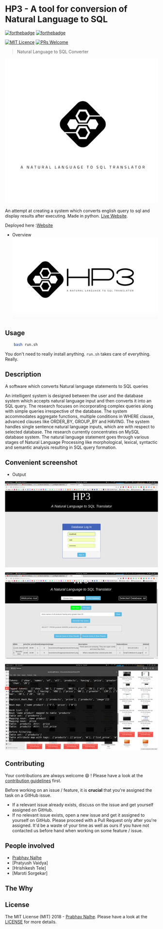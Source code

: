 # HP3 - A tool for conversion of Natural Language to SQL
[![forthebadge](http://forthebadge.com/images/badges/made-with-python.svg)](http://forthebadge.com)  [![forthebadge](http://forthebadge.com/images/badges/uses-html.svg)](http://forthebadge.com)

[![MIT Licence](https://badges.frapsoft.com/os/mit/mit.png?v=103)](https://opensource.org/licenses/mit-license.php)
[![PRs Welcome](https://img.shields.io/badge/PRs-welcome-brightgreen.svg?style=shields)](http://makeapullrequest.com)

> Natural Language to SQL Converter

![logo_dekho_logo](static/images/logo1.jpg)

An attempt at creating a system which converts english query to sql and display results after executing. Made in
python. [Live Website](http://nprabhav.pythonanywhere.com/).

Deployed here :[Website](http://nprabhav.pythonanywhere.com/)


* Overview
![kaun_link_par_click_kare](static/images/logo3.jpg)



## Usage

```sh
	bash run.sh
```
You don't need to really install anything. `run.sh` takes care of everything. Really.

## Description
A software which converts Natural language statements to SQL queries

An intelligent system is designed between the user and the database system which accepts natural language input and then converts it into an SQL query. The research focuses on incorporating complex queries along with simple queries irrespective of the database. The system accommodates aggregate functions, multiple conditions in WHERE clause, advanced clauses like ORDER_BY, GROUP_BY and HAVING. The system handles single sentence natural language inputs, which are with respect to selected database. The research currently concentrates on MySQL database system.
The natural language statement goes through various stages of Natural Language Processing like morphological, lexical, syntactic and semantic analysis resulting in SQL query formation.


## Convenient screenshot
* Output

![Output](static/images/0.png)


![Output](static/images/6.png)


![Output](static/images/8.png)


## Contributing

Your contributions are always welcome :smile: ! Please have a look at the [contribution guidelines](CONTRIBUTING.md) first.

Before working on an issue / feature, it is **crucial** that you're assigned the task on a GitHub issue.
* If a relevant issue already exists, discuss on the issue and get yourself assigned on GitHub.
* If no relevant issue exists, open a new issue and get it assigned to yourself on GitHub.
Please proceed with a Pull Request only after you're assigned. It'd be a waste of your time as well as ours if you have not contacted us before hand when working on some feature / issue.

## People involved
* [Prabhav Nalhe](https://github.com/nprabhav)
* [Pratyush Vaidya]
* [Hrishikesh Tele]
* [Maroti Sorgekar]

## The Why


## License
The MIT License (MIT) 2018 - [Prabhav Nalhe](https://github.com/nprabhav).
Please have a look at the [LICENSE](LICENSE) for more details.


